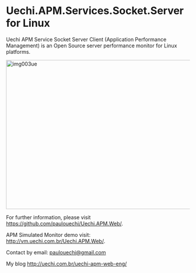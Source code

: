 <h1>Uechi.APM.Services.Socket.Server for Linux</h1>

Uechi APM Service Socket Server Client (Application Performance Management) is an Open Source server performance monitor for Linux platforms.

<img class="alignnone wp-image-2614 size-full" src="http://uechi.com.br/wp-content/uploads/img003ue-e1475682905871.jpg" alt="img003ue" width="800" height="408" />

For further information, please visit <a href="https://github.com/paulouechi/Uechi.APM.Web/">https://github.com/paulouechi/Uechi.APM.Web/</a>.

APM Simulated Monitor demo visit: <a href="http://vm.uechi.com.br/Uechi.APM.Web/">http://vm.uechi.com.br/Uechi.APM.Web/</a>.

Contact by email: <a></a>paulouechi@gmail.com

My blog <a href="http://uechi.com.br/uechi-apm-web-eng/">http://uechi.com.br/uechi-apm-web-eng/</a>
